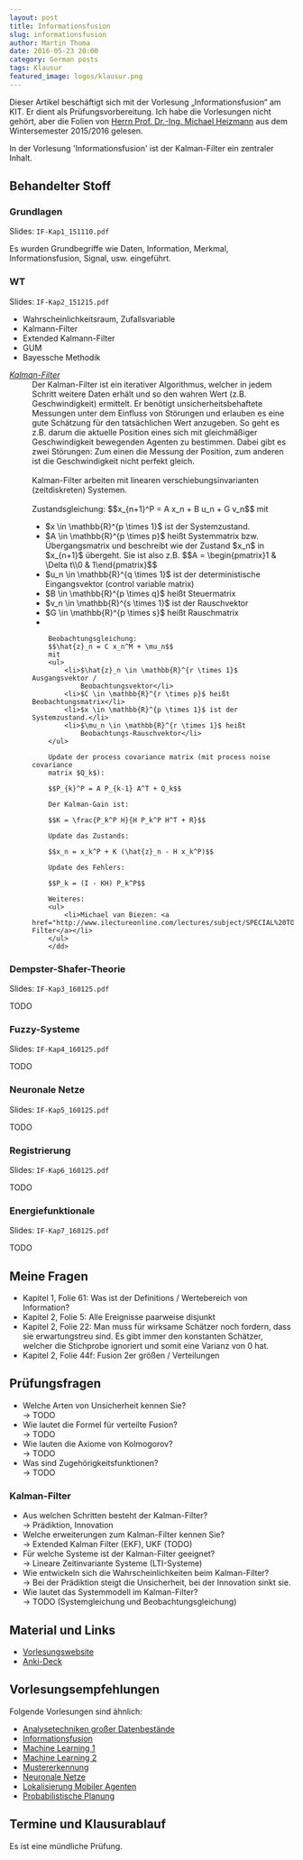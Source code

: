 ```yaml
---
layout: post
title: Informationsfusion
slug: informationsfusion
author: Martin Thoma
date: 2016-05-23 20:00
category: German posts
tags: Klausur
featured_image: logos/klausur.png
---
```

<div class="info">Dieser Artikel beschäftigt sich mit der Vorlesung &bdquo;Informationsfusion&ldquo; am KIT. Er dient als Prüfungsvorbereitung. Ich habe die Vorlesungen nicht gehört, aber die Folien von <a href="http://ies.anthropomatik.kit.edu/mitarbeiter.php?person=heizmann">Herrn Prof. Dr.-Ing. Michael Heizmann</a> aus dem Wintersemester 2015/2016 gelesen.</div>

In der Vorlesung 'Informationsfusion' ist der Kalman-Filter ein zentraler
Inhalt.

## Behandelter Stoff

### Grundlagen

Slides: `IF-Kap1_151110.pdf`

Es wurden Grundbegriffe wie Daten, Information, Merkmal, Informationsfusion,
Signal, usw. eingeführt.


### WT

Slides: `IF-Kap2_151215.pdf`

* Wahrscheinlichkeitsraum, Zufallsvariable
* Kalmann-Filter
* Extended Kalmann-Filter
* GUM
* Bayessche Methodik

<dl>
    <dt><a href="https://de.wikipedia.org/wiki/Kalman-Filter"><dfn id="kalman-filter">Kalman-Filter</dfn></a></dt>
    <dd>Der Kalman-Filter ist ein iterativer Algorithmus, welcher in jedem
        Schritt weitere Daten erhält und so den wahren Wert
        (z.B. Geschwindigkeit) ermittelt. Er
        benötigt unsicherheitsbehaftete Messungen unter dem Einfluss von
        Störungen und erlauben es eine gute Schätzung für den tatsächlichen
        Wert anzugeben. So geht es z.B. darum die aktuelle Position eines
        sich mit gleichmäßiger Geschwindigkeit bewegenden Agenten zu
        bestimmen. Dabei gibt es zwei Störungen: Zum einen die Messung der
        Position, zum anderen ist die Geschwindigkeit nicht perfekt gleich.<br/>
        <br/>
        Kalman-Filter arbeiten mit linearen verschiebungsinvarianten
        (zeitdiskreten) Systemen.<br/>
        <br/>
        Zustandsgleichung:
        $$x_{n+1}^P = A x_n + B u_n + G v_n$$
        mit
        <ul>
             <li>$x \in \mathbb{R}^{p \times 1}$ ist der Systemzustand.</li>
             <li>$A \in \mathbb{R}^{p \times p}$ heißt Systemmatrix bzw.
                  Übergangsmatrix und beschreibt wie der Zustand $x_n$ in
                  $x_{n+1}$ übergeht. Sie ist also z.B.
                  $$A = \begin{pmatrix}1 & \Delta t\\0 & 1\end{pmatrix}$$</li>
             <li>$u_n \in \mathbb{R}^{q \times 1}$ ist der deterministische
                 Eingangsvektor (control variable matrix)</li>
             <li>$B \in \mathbb{R}^{p \times q}$ heißt Steuermatrix</li>
             <li>$v_n \in \mathbb{R}^{s \times 1}$ ist der Rauschvektor</li>
             <li>$G \in \mathbb{R}^{p \times s}$ heißt Rauschmatrix</li>
             <li></li>
         </ul>

        Beobachtungsgleichung:
        $$\hat{z}_n = C x_n^M + \mu_n$$
        mit
        <ul>
            <li>$\hat{z}_n \in \mathbb{R}^{r \times 1}$ Ausgangsvektor /
                Beobachtungsvektor</li>
            <li>$C \in \mathbb{R}^{r \times p}$ heißt Beobachtungsmatrix</li>
            <li>$x \in \mathbb{R}^{p \times 1}$ ist der Systemzustand.</li>
            <li>$\mu_n \in \mathbb{R}^{r \times 1}$ heißt
                Beobachtungs-Rauschvektor</li>
        </ul>

        Update der process covariance matrix (mit process noise covariance
        matrix $Q_k$):

        $$P_{k}^P = A P_{k-1} A^T + Q_k$$

        Der Kalman-Gain ist:

        $$K = \frac{P_k^P H}{H P_k^P H^T + R}$$

        Update das Zustands:

        $$x_n = x_k^P + K (\hat{z}_n - H x_k^P)$$

        Update des Fehlers:

        $$P_k = (I - KH) P_k^P$$

        Weiteres:
        <ul>
            <li>Michael van Biezen: <a href="http://www.ilectureonline.com/lectures/subject/SPECIAL%20TOPICS/26/190">Kalman Filter</a></li>
        </ul>
        </dd>
</dl>


### Dempster-Shafer-Theorie

Slides: `IF-Kap3_160125.pdf`

TODO


### Fuzzy-Systeme

Slides: `IF-Kap4_160125.pdf`

TODO


### Neuronale Netze

Slides: `IF-Kap5_160125.pdf`

TODO


### Registrierung

Slides: `IF-Kap6_160125.pdf`

TODO


### Energiefunktionale

Slides: `IF-Kap7_160125.pdf`

TODO


## Meine Fragen

* Kapitel 1, Folie 61: Was ist der Definitions / Wertebereich von Information?
* Kapitel 2, Folie 5: Alle Ereignisse paarweise disjunkt
* Kapitel 2, Folie 22: Man muss für wirksame Schätzer noch fordern, dass sie
                       erwartungstreu sind. Es gibt immer den konstanten
                       Schätzer, welcher die Stichprobe ignoriert und somit
                       eine Varianz von 0 hat.
* Kapitel 2, Folie 44f: Fusion 2er größen / Verteilungen


## Prüfungsfragen

* Welche Arten von Unsicherheit kennen Sie?<br/>
  → TODO
* Wie lautet die Formel für verteilte Fusion?<br/>
  → TODO
* Wie lauten die Axiome von Kolmogorov?<br/>
  → TODO
* Was sind Zugehörigkeitsfunktionen?<br/>
  → TODO

### Kalman-Filter

* Aus welchen Schritten besteht der Kalman-Filter?<br/>
  → Prädiktion, Innovation
* Welche erweiterungen zum Kalman-Filter kennen Sie?<br/>
  → Extended Kalman Filter (EKF), UKF (TODO)
* Für welche Systeme ist der Kalman-Filter geeignet?<br/>
  → Lineare Zeitinvariante Systeme (LTI-Systeme)
* Wie entwickeln sich die Wahrscheinlichkeiten beim Kalman-Filter?<br/>
  → Bei der Prädiktion steigt die Unsicherheit, bei der Innovation sinkt sie.
* Wie lautet das Systemmodell im Kalman-Filter?<br/>
  → TODO (Systemgleichung und Beobachtungsgleichung)


## Material und Links

* [Vorlesungswebsite](http://ies.anthropomatik.kit.edu/lehre_informationsfusion.php)
* [Anki-Deck](https://ankiweb.net/shared/info/1070725022)


## Vorlesungs&shy;empfehlungen

Folgende Vorlesungen sind ähnlich:

* [Analysetechniken großer Datenbestände](https://martin-thoma.com/analysetechniken-grosser-datenbestaende/)
* [Informationsfusion](https://martin-thoma.com/informationsfusion/)
* [Machine Learning 1](https://martin-thoma.com/machine-learning-1-course/)
* [Machine Learning 2](https://martin-thoma.com/machine-learning-2-course/)
* [Mustererkennung](https://martin-thoma.com/mustererkennung-klausur/)
* [Neuronale Netze](https://martin-thoma.com/neuronale-netze-vorlesung/)
* [Lokalisierung Mobiler Agenten](https://martin-thoma.com/lma/)
* [Probabilistische Planung](https://martin-thoma.com/probabilistische-planung/)


## Termine und Klausurablauf

Es ist eine mündliche Prüfung.
